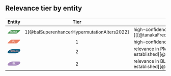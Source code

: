 
## Relevance tier by entity

|Entity|Tier|Description                           |
|:------:|:----:|--------------------------------------|
|![DLBCL](images/icons/DLBCL_tier1.png) |1[@balSuperenhancerHypermutationAlters2022]   |high-confidence DLBCL gene            [[[@tanakaFrequentIncidenceSomatic1992]]]|
|![FL](images/icons/FL_tier1.png)    |1   |high-confidence FL gene| 
|![PMBL](images/icons/PMBL_tier2.png)|2|relevance in PMBL/cHL/GZL not firmly established[[@sarkozyMutationalLandscapeGray2021]]|
|![BL](images/icons/BL_tier2.png)    |2   |relevance in BL not firmly established[[@burkhardtClinicalRelevanceMolecular2022]]|

